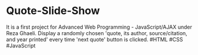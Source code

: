 # Quote-Slide-Show
It is a first project for Advanced Web Programming - JavaScript/AJAX under Reza Ghaeli.
Display a randomly chosen 'quote, its author, source/citation, and year printed' every time 'next quote' button is clicked.  #HTML #CSS #JavaScript
